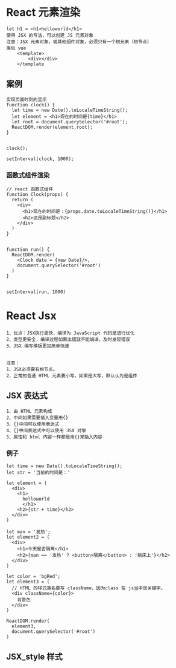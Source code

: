 # React 元素渲染

	let h1 = <h1>helloworld</h1>
	使用 JSX 的写法，可以创建 JS 元素对象
	注意：JSX 元素对象，或其他组件对象，必须只有一个根元素（根节点）
	类似 vue 
		<template>
			<div></div>
		</template 


## 案例
	实现页面时刻的显示
	function clock() {
	  let time = new Date().toLocaleTimeString();
	  let element = <h1>现在的时间是{time}</h1>
	  let root = document.querySelector('#root');
	  ReactDOM.render(element,root);
	}
	
	
	clock();
	
	setInterval(clock, 1000);

### 函数式组件渲染
	// react 函数式组件
	function Clock(props) {
	  return (
	    <div>
	      <h1>现在的时间是：{props.date.toLocaleTimeString()}</h1>
	      <h2>这是副标题</h2>
	    </div>
	  )
	}
	
	
	function run() {
	  ReactDOM.render(
	    <Clock date = {new Date}/>,
	    document.querySelector('#root')
	  )
	}
	
	
	setInterval(run, 1000)

# React Jsx
	1、优点：JSX执行更快，编译为 JavaScript 代码是进行优化
	2、类型更安全，编译过程如果出错就不能编译，及时发现错误
	3、JSX 编写模板更加简单快速


	注意：
	1、JSX必须要有根节点。
	2、正常的普通 HTML 元素要小写，如果是大写，默认认为是组件

## JSX 表达式
	1、由 HTML 元素构成
	2、中间如果需要插入变量用{}
	3、{}中间可以使用表达式
	4、{}中间表达式中可以使用 JSX 对象
	5、属性和 html 内容一样都是用{}来插入内容

### 例子
	let time = new Date().toLocaleTimeString();
	let str = '当前的时间是：'
	
	let element = (
	  <div>
	    <h1>
	      helloworld
	      </h1>
	    <h2>{str + time}</h2>
	  </div>
	)
	
	let man = '发热';
	let element2 = (
	  <div>
	    <h1>今天是否隔离</h1>
	    <h2>{man == '发热' ? <button>隔离</button> : '躺床上'}</h2>
	  </div>
	)
	
	let color = 'bgRed';
	let element3 = (
	  // HTML 的样式类名要写 className，因为class 在 js当中是关键字。
	  <div className={color}>
	    背景色
	  </div>
	)
	
	ReactDOM.render(
	  element3,
	  document.querySelector('#root')
	)


## JSX_style 样式
	